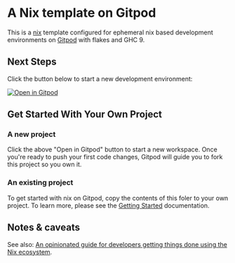# A Nix template on Gitpod

This is a [nix](https://nixos.org/manual/nix/stable/) template configured for ephemeral nix based development environments on [Gitpod](https://www.gitpod.io/) with flakes and GHC 9.

## Next Steps

Click the button below to start a new development environment:

[![Open in Gitpod](https://gitpod.io/button/open-in-gitpod.svg)](https://gitpod.io/#https://github.com/jmatsushita/gitpod-flake-ghc9)

## Get Started With Your Own Project

### A new project

Click the above "Open in Gitpod" button to start a new workspace. Once you're ready to push your first code changes, Gitpod will guide you to fork this project so you own it.

### An existing project

To get started with nix on Gitpod, copy the contents of this foler to your own project. To learn more, please see the [Getting Started](https://www.gitpod.io/docs/getting-started) documentation.

## Notes & caveats

See also: [An opinionated guide for developers getting things done using the Nix ecosystem](https://nix.dev/).
